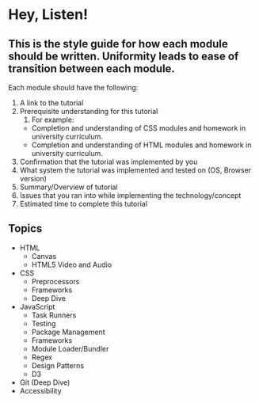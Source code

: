 # Hey, Listen! 

## This is the style guide for how each module should be written. Uniformity leads to ease of transition between each module. 

Each module should have the following: 

1. A link to the tutorial
2. Prerequisite understanding for this tutorial
   1. For example:
	- Completion and understanding of CSS modules and homework in university curriculum. 
	- Completion and understanding of HTML modules and homework in university curriculum.
3. Confirmation that the tutorial was implemented by you
4. What system the tutorial was implemented and tested on (OS, Browser version)
5. Summary/Overview of tutorial
6. Issues that you ran into while implementing the technology/concept
7. Estimated time to complete this tutorial 

## Topics

- HTML
	- Canvas
	- HTML5 Video and Audio
- CSS
	- Preprocessors
	- Frameworks
	- Deep Dive
- JavaScript
	- Task Runners
	- Testing
	- Package Management
	- Frameworks
	- Module Loader/Bundler
	- Regex
	- Design Patterns
	- D3
- Git (Deep Dive)
- Accessibility